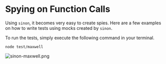 # Spying on Function Calls

Using `sinon`, it becomes very easy to create spies. Here are a few examples on how to write tests using mocks created by `sinon`.

To run the tests, simply execute the following command in your terminal.

```
node test/maxwell
```

![sinon-maxwell.png][1]

[1]: https://raw.github.com/bevacqua/buildfirst/master/images/sinon-maxwell.png "Spying with Sinon.js"
